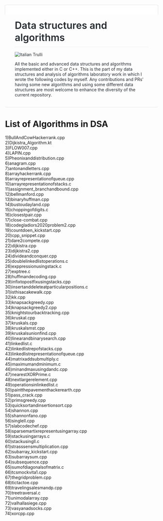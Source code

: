 


<div class="Box-header d-flex flex-items-center flex-justify-between bg-white border-bottom-0" style='box-sizing: border-box; padding: 16px; margin: -1px -1px 0px; background-color: rgb(255, 255, 255); border-top: 1px solid rgb(225, 228, 232); border-right: 1px solid rgb(225, 228, 232); border-bottom: 0px !important; border-left: 1px solid rgb(225, 228, 232); border-image: initial; border-radius: 6px 6px 0px 0px; justify-content: space-between !important; align-items: center !important; display: flex !important; color: rgb(36, 41, 46); font-family: -apple-system, BlinkMacSystemFont, "Segoe UI", Helvetica, Arial, sans-serif, "Apple Color Emoji", "Segoe UI Emoji"; font-size: 14px; font-style: normal; font-variant-ligatures: normal; font-variant-caps: normal; font-weight: 400; letter-spacing: normal; orphans: 2; text-align: start; text-indent: 0px; text-transform: none; white-space: normal; widows: 2; word-spacing: 0px; -webkit-text-stroke-width: 0px; text-decoration-style: initial; text-decoration-color: initial;'>
  
</div>
<div class="Box-body px-5 pb-5" style='box-sizing: border-box; padding-top: 16px; padding-right: 32px !important; padding-bottom: 32px !important; padding-left: 32px !important; border-bottom: 1px solid rgb(225, 228, 232); margin-bottom: -1px; border-bottom-right-radius: 6px; border-bottom-left-radius: 6px; color: rgb(36, 41, 46); font-family: -apple-system, BlinkMacSystemFont, "Segoe UI", Helvetica, Arial, sans-serif, "Apple Color Emoji", "Segoe UI Emoji"; font-size: 14px; font-style: normal; font-variant-ligatures: normal; font-variant-caps: normal; font-weight: 400; letter-spacing: normal; orphans: 2; text-align: start; text-indent: 0px; text-transform: none; white-space: normal; widows: 2; word-spacing: 0px; -webkit-text-stroke-width: 0px; text-decoration-style: initial; text-decoration-color: initial;'>
    <article class="markdown-body entry-content container-lg" itemprop="text" style='box-sizing: border-box; display: block; max-width: 1012px; margin-right: auto; margin-left: auto; font-family: -apple-system, BlinkMacSystemFont, "Segoe UI", Helvetica, Arial, sans-serif, "Apple Color Emoji", "Segoe UI Emoji"; font-size: 16px; line-height: 1.5; overflow-wrap: break-word;'>
        <h1 style="box-sizing: border-box; font-size: 2em; margin-top: 0px !important; margin-right: 0px; margin-bottom: 16px; margin-left: 0px; font-weight: 600; line-height: 1.25; padding-bottom: 0.3em; border-bottom: 1px solid rgb(234, 236, 239);"><a class="anchor" href="https://github.com/garimasingh128/CP-DSA-Cpp-C#data-structures-and-algorithms" style="box-sizing: border-box; color: rgb(3, 102, 214); text-decoration: none; cursor: pointer; background-color: initial; float: left; padding-right: 4px; margin-left: -20px; line-height: 1;"></a>Data structures and algorithms</h1>
    </article>
      <p>
            <img src="https://1.bp.blogspot.com/-yW9IoyCUVS4/X3YfNcTbhLI/AAAAAAAAFvw/mld-nIG7zZsWOfb8NdRLBZUSE1JEv3RhgCLcBGAsYHQ/s1280/Black%2BFly%2BTying%2BYoutube%2BThumbnail.png" alt="Italian Trulli">
        </p>
    
<article>
        <p style="box-sizing: border-box; margin-top: 0px; margin-bottom: 0px !important;">All the basic and advanced data structures and algorithms implemented either in C or C++. This is the part of my data structures and analysis of algorithms laboratory work in which I wrote the following codes by myself. Any contributions and PRs&#39; having some new algorithms and using some different data structures are most welcome to enhance the diversity of the current repository.</p>
    </article>
</div>

# List of Algorithms in DSA
1)BullAndCowHackerrank.cpp  
2)Dijkistra_Algorithm.kt  
3)FLOW007.cpp  
4)LAPIN.cpp  
5)Pheonixanddistribution.cpp  
6)anagram.cpp  
7)antonandletters.cpp  
8)arrayhackerrank.cpp  
9)arrayrepresentationofqueue.cpp  
10)arrayrepresentationofstacks.c  
11)assignment_branchandbound.cpp  
12)bellmanford.cpp  
13)binaryhuffman.cpp  
14)bustoudayland.cpp  
15)choppingofdigits.c  
16)closestpair.cpp  
17)close-combat.cpp  
18)codegladiors2020problem2.cpp  
19)countdoen_kickstart.cpp  
20)cpp_snippet.cpp  
21)dare2compete.cpp  
22)dijkistra.cpp  
23)dijkistra2.cpp  
24)divideandconquer.cpp  
25)doublelinkedlistoperations.c  
26)exppressionusingstack.c  
27)exptree.c  
28)huffmandecoding.cpp  
29)infixtopostfixusingstacks.cpp  
30)insertanddeleteatparticularpositions.c  
31)isthisacakewalk.cpp  
32)kk.cpp  
33)knapsackgreedy.cpp  
34)knapsackgreedy2.cpp  
35)knightstourbacktracking.cpp  
36)kruskal.cpp  
37)kruskals.cpp  
38)kruskalsmst.cpp  
39)kruskalsunionfind.cpp  
40)linearandbinarysearch.cpp  
41)linkedlist.c  
42)linkedlistrepofstacks.cpp  
43)linkedlistrepresentationofqueue.cpp  
44)matrixaddsubmultiply.c  
45)maximumandminimum.c  
46)minandmaxusingdandc.cpp  
47)nearestXORPrime.c  
48)nextlargerelement.cpp  
49)operationsinlinkedlist.c  
50)paintthepavementhackerearth.cpp  
51)pass_crack.cpp  
52)primsgreedy.cpp  
53)quicksortandinsertionsort.cpp  
54)shannon.cpp  
55)shannonfano.cpp  
56)singlell.cpp  
57)slabcodechef.cpp  
58)sparsemartixrepresentusingarray.cpp  
59)stackusingarrays.c  
60)stackusingll.c  
61)strasssensmultiplication.cpp  
62)subarray_kickstart.cpp  
63)subarraysum.cpp  
64)subsequence.cpp  
65)sumofdiagonalsofmatrix.c  
66)tcsmockvita1.cpp  
67)thegridproblem.cpp  
68)tictactoe.cpp  
69)travelingsalesmandp.cpp  
70)treetraversal.c  
71)unimodalarray.cpp  
72)valhallasiege.cpp  
73)vasyanadsocks.cpp  
74)xorcpp.cpp  
  
